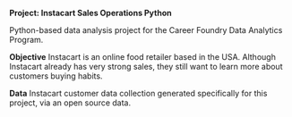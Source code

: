 **Project: Instacart Sales Operations Python**


Python-based data analysis project for the Career Foundry Data Analytics Program.

**Objective**
Instacart is an online food retailer based in the USA. Although Instacart already has very strong sales, they still want to learn more about customers buying habits.


**Data**
Instacart customer data collection generated specifically for this project, via an open source data.
